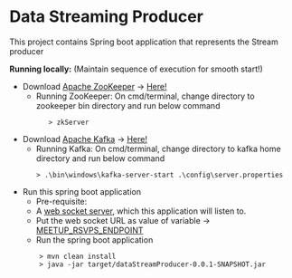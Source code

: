 # Data Streaming Producer
This project contains Spring boot application that represents the Stream producer

**Running locally:** (Maintain sequence of execution for smooth start!)
* Download [Apache ZooKeeper](https://zookeeper.apache.org/) -> [Here!](https://zookeeper.apache.org/releases.html)
  * Running ZooKeeper: 
    On cmd/terminal, change directory to zookeeper bin directory and run below command
    ````
       > zkServer
    ````
* Download [Apache Kafka](https://kafka.apache.org/) -> [Here!](https://kafka.apache.org/downloads)
  * Running Kafka: On cmd/terminal, change directory to kafka home directory and run below command
    ````
    > .\bin\windows\kafka-server-start .\config\server.properties
    ````
* Run this spring boot application
  * Pre-requisite: 
  * A [web socket server](./../websocket-server), which this application will listen to.
  * Put the web socket URL as value of variable -> [MEETUP_RSVPS_ENDPOINT](src/main/java/com/data/stream/DataStreamProducerApplication.java) 
  * Run the spring boot application
  ````
      > mvn clean install
      > java -jar target/dataStreamProducer-0.0.1-SNAPSHOT.jar
  ````
